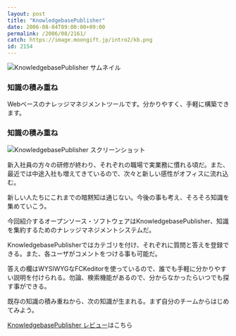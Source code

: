 ```yaml
---
layout: post
title: "KnowledgebasePublisher"
date: 2006-08-04T09:00:00+09:00
permalink: /2006/08/2161/
catch: https://image.moongift.jp/intro2/kb.png
id: 2154
---
```

 ![KnowledgebasePublisher サムネイル](https://image.moongift.jp/intro2/kb.t.png "KnowledgebasePublisher サムネイル")
  

### 知識の積み重ね
  
Webベースのナレッジマネジメントツールです。分かりやすく、手軽に構築できます。  
<!--more-->  

### 知識の積み重ね
  

![KnowledgebasePublisher スクリーンショット](https://image.moongift.jp/intro2/kb.png "KnowledgebasePublisher スクリーンショット")

  

新入社員の方々の研修が終わり、それぞれの職場で実業務に慣れる頃だ。また、最近では中途入社も増えてきているので、次々と新しい感性がオフィスに流れ込む。

  

新しい人たちにこれまでの暗黙知は通じない。今後の事も考え、そろそろ知識を集めていこう。

  

今回紹介するオープンソース・ソフトウェアはKnowledgebasePublisher、知識を集約するためのナレッジマネジメントシステムだ。

  

KnowledgebasePublisherではカテゴリを付け、それぞれに質問と答えを登録できる。また、各ユーザがコメントをつける事も可能だ。

  

答えの欄はWYSIWYGなFCKeditorを使っているので、誰でも手軽に分かりやすい説明を付けられる。勿論、検索機能があるので、分からなかったらいつでも探す事ができる。

  

既存の知識の積み重ねから、次の知識が生まれる。まず自分のチームからはじめてみよう。

  

[KnowledgebasePublisher レビュー](http://oss.moongift.jp/review/i-2173.html)はこちら


